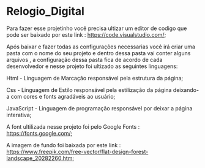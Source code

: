 # Relogio_Digital

Para fazer esse projetinho você precisa ultizar um editor de codigo que pode ser baixado por este link : https://code.visualstudio.com/;

Após baixar e fazer todas as configurações necessarias você irá criar uma pasta com o nome do seu projeto e dentro dessa pasta vai conter
alguns arquivos , a configuração dessa pasta fica de acordo de cada desenvolvedor e nesse projeto foi ultizado as seguintes linguagens:

Html - Linguagem de Marcação responsável pela estrutura da página;

Css - Linguagem de Estilo responsável pela estilização da página deixando-a com cores e fonts agradáveis ao usuário;

JavaScript - Linguagem de programação responsável por deixar a página interativa;

A font ultilizada nesse projeto foi pelo Google Fonts : https://fonts.google.com/;

A imagem de fundo foi baixada por este link : https://www.freepik.com/free-vector/flat-design-forest-landscape_20282260.htm;
